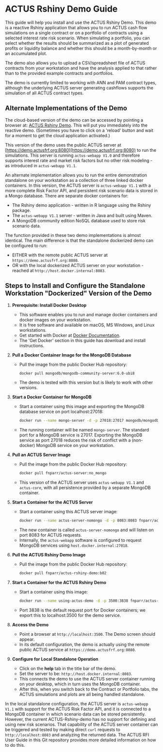 # ACTUS Rshiny Demo Guide

This guide will help you install and use the ACTUS Rshiny Demo. This demo is a reactive Rshiny application that allows you to run ACTUS cash flow simulations on a single contract or on a portfolio of contracts using a selected interest rate risk scenario. When simulating a portfolio, you can select whether the results should be summarized as a plot of generated profits or liquidity balance and whether this should be a month-by-month or an accumulated plot.

The demo also allows you to upload a CSV/spreadsheet file of ACTUS contracts from your workstation and have the analysis applied to that rather than to the provided example contracts and portfolios.

The demo is currently limited to working with ANN and PAM contract types, although the underlying ACTUS server generating cashflows supports the simulation of all ACTUS contract types.

## Alternate Implementations of the Demo

The cloud-based version of the demo can be accessed by pointing a browser at: [ACTUS Rshiny Demo](https://dadfir3.shinyapps.io/DaDFiR3demo/). This will put you immediately into the reactive demo. (Sometimes you have to click on a 'reload' button and wait for a moment to get the cloud application activated.)

This version of the demo uses the public ACTUS server at [https://demo.actusfrf.org:8080](https://demo.actusfrf.org:8080) to run the simulations. This server is running `actus-webapp V1.0` and therefore supports interest rate and market risk factors but no other risk modeling - as introduced in `actus-webapp V1.1`.

An alternate implementation allows you to run the entire demonstration standalone on your workstation as a collection of three linked docker containers. In this version, the ACTUS server is `actus-webapp V1.1` with a more complete Risk Factor API, and persistent risk scenario data is stored in a Mongo database. There are separate docker containers for:

- The Rshiny demo application - written in R language using the Rshiny package.
- The `actus-webapp V1.1` server - written in Java and built using Maven.
- A MongoDB community edition NoSQL database used to store risk scenario data.

The function provided in these two demo implementations is almost identical. The main difference is that the standalone dockerized demo can be configured to run:

- EITHER with the remote public ACTUS server at `https://demo.actusfrf.org:8080`.
- OR with the local dockerized ACTUS server on your workstation - reached at `http://host.docker.internal:8083`.

## Steps to Install and Configure the Standalone Workstation "Dockerized" Version of the Demo

1. **Prerequisite: Install Docker Desktop**

   - This software enables you to run and manage docker containers and docker images on your workstation.
   - It is free software and available on macOS, MS Windows, and Linux workstations.
   - Get started with Docker at [Docker Documentation](https://docs.docker.com/get-started/hands-on-overview/).
   - The 'Get Docker' section in this guide has download and install instructions.

2. **Pull a Docker Container Image for the MongoDB Database**

   - Pull the image from the public Docker Hub repository:
     ```bash
     docker pull mongodb/mongodb-community-server:6.0-ubi8
     ```
   - The demo is tested with this version but is likely to work with other versions.

3. **Start a Docker Container for MongoDB**

   - Start a container using this image and exporting the MongoDB database service on port localhost:27018:
     ```bash
     docker run --name mongo-server -d -p 27018:27017 mongodb/mongodb-community-server:6.0-ubi8
     ```
   - The running container will be named `mongo-server`. The standard port for a MongoDB service is 27017. Exporting the MongoDB service as port 27018 reduces the risk of conflict with a (non-docker) MongoDB service on your workstation.

4. **Pull an ACTUS Server Image**

   - Pull the image from the public Docker Hub repository:
     ```bash
     docker pull fnparr/actus-server:no_mongo
     ```
   - This version of the ACTUS server uses `actus-webapp V1.1` and `actus-core`, with all persistence provided by a separate MongoDB container.

5. **Start a Container for the ACTUS Server**

   - Start a container using this ACTUS server image:
     ```bash
     docker run --name actus-server-nomongo -d -p 8083:8083 fnparr/actus-server:no_mongo
     ```
   - The new container is called `actus-server-nomongo` and will listen on port 8083 for ACTUS requests.
   - Internally, the `actus-webapp` software is configured to request MongoDB services using `host.docker.internal:27018`.

6. **Pull the ACTUS Rshiny Demo Image**

   - Pull the image from the public Docker Hub repository:
     ```bash
     docker pull fnparr/actus-rshiny-demo:b02
     ```

7. **Start a Container for the ACTUS Rshiny Demo**

   - Start a container using this image:
     ```bash
     docker run --name using-actus-demo -d -p 3500:3838 fnparr/actus-rshiny-demo:b02
     ```
   - Port 3838 is the default request port for Docker containers; we export this to localhost:3500 for the demo service.

8. **Access the Demo**

   - Point a browser at `http://localhost:3500`. The Demo screen should appear.
   - In its default configuration, the demo is actually using the remote public ACTUS service at `https://demo.actusfrf.org:8080`.

9. **Configure for Local Standalone Operation**
   - Click on the **help** tab in the title bar of the demo.
   - Set the server to be: `http://host.docker.internal:8083`.
   - This connects the demo to use the ACTUS server container running on your desktop, which in turn uses the MongoDB container.
   - After this, when you switch back to the Contract or Portfolio tabs, the ACTUS simulations and plots are all being handled standalone.

In the local standalone configuration, the ACTUS server is `actus-webapp V1.1` with support for the ACTUS Risk Factor API, and it is connected to a MongoDB container in which scenario data can be stored persistently. However, the current ACTUS-Rshiny-demo has no support for defining and using new risk scenarios. That capability of the ACTUS server container can be triggered and tested by making direct `curl` requests to `http://localhost:8083` and analyzing the returned data. The ACTUS RFI User Guide in this Git repository provides more detailed information on how to do this.
